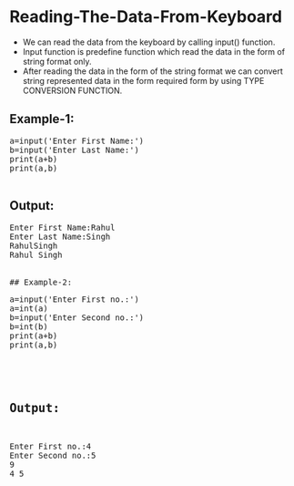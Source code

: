 # Reading-The-Data-From-Keyboard

* We can read the data from the keyboard by calling input() function.
* Input function is predefine function which read the data in the form of string format only.
* After reading the data in the form of the string format we can convert string represented data in the form required form by using TYPE CONVERSION FUNCTION.

## Example-1:
<pre>
a=input('Enter First Name:')
b=input('Enter Last Name:')
print(a+b)
print(a,b)

</pre>

## Output:
<pre>
Enter First Name:Rahul
Enter Last Name:Singh
RahulSingh
Rahul Singh
</>

## Example-2:
<pre>
a=input('Enter First no.:')
a=int(a)
b=input('Enter Second no.:')
b=int(b)
print(a+b)
print(a,b)

</pre>

## Output:
<pre>
Enter First no.:4
Enter Second no.:5
9
4 5
</pre>
